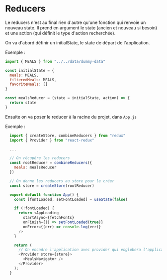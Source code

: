 # Reducers

  Le reducers n'est au final rien d'autre qu'une fonction qui renvoie un nouveau state. Il prend en argument le state (ancien et nouveau si besoin) et une action (qui définit le type d'action recherchée).

  On va d'abord définir un initialState, le state de départ de l'application.

  Exemple : 

  ```javascript
  import { MEALS } from "../../data/dummy-data"

  const initialState = {
    meals: MEALS,
    filteredMeals: MEALS,
    favoriteMeals: []
  }

  const mealsReducer = (state = initialState, action) => {
    return state
  }

  ```

  Ensuite on va poser le reducer à la racine du projet, dans `App.js`

  Exemple : 

  ```javascript
    import { createStore, combineReducers } from "redux"
    import { Provider } from "react-redux"

    ... 

    // On récupère les reducers
    const rootReducer = combineReducers({
      meals: mealsReducer
    })

    // On donne les reducers au store pour le créer
    const store = createStore(rootReducer)

    export default function App() {
      const [fontLoaded, setFontLoaded] = useState(false)

      if (!fontLoaded) {
        return <AppLoading
          startAsync={fetchFonts}
          onFinish={() => setFontLoaded(true)}
          onError={(err) => console.log(err)}
        />
      }

      return (
        // On encadre l'application avec provider qui englobera l'application avec le store
        <Provider store={store}>
          <MealsNavigator />
        </Provider>
      );
    }

  ```

